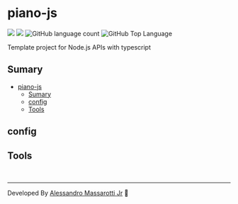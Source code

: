 # piano-js

<p>
  <img src="https://img.shields.io/badge/made%20by-Alessandro%20Massarotti%20Jr-90c53f?style=flat-square">
  <img src="https://img.shields.io/badge/Node.js-20.3.1-90c53f?style=flat-square">
  <img alt="GitHub language count" src="https://img.shields.io/github/languages/count/alessandro-massarotti-Jr/template-project?color=90c53f&style=flat-square">
  <img alt="GitHub Top Language" src="https://img.shields.io/github/languages/top/alessandro-massarotti-Jr/template-project?color=90c53f&style=flat-square">
</p>

Template project for Node.js APIs with typescript

## Sumary

- [piano-js](#piano-js)
  - [Sumary](#sumary)
  - [config](#config)
  - [Tools](#tools)

## config

## Tools

<br>

---

Developed By [Alessandro Massarotti Jr](https://github.com/alessandro-massarotti-jr) 🤖
